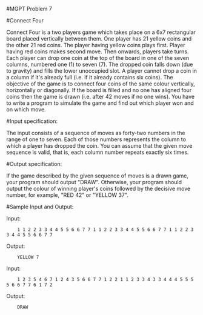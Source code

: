 #MGPT Problem 7

#Connect Four

Connect Four is a two players game which takes place on a 6x7 rectangular board placed vertically between them. One player has 21 yellow coins and the other 21 red coins. The player having yellow coins plays first. Player having red coins makes second move. Then onwards, players take turns. Each player can drop one coin at the top of the board in one of the seven columns, numbered one (1) to seven (7). The dropped coin falls down (due to gravity) and fills the lower unoccupied slot. A player cannot drop a coin in a column if it's already full (i.e. if it already contains six coins).
The objective of the game is to connect four coins of the same colour vertically, horizontally or diagonally. If the board is filled and no one has aligned four coins then the game is drawn (i.e. after 42 moves if no one wins).
You have to write a program to simulate the game and find out which player won and on which move.

#Input specification:

The input consists of a sequence of moves as forty-two numbers in the range of one to seven. Each of those numbers represents the column to which a player has dropped the coin. You can assume that the given move sequence is valid, that is, each column number repeats exactly six times.

#Output specification:

If the game described by the given sequence of moves is a drawn game, your program should output "DRAW". Otherwise, your program should output the colour of winning player's coins followed by the decisive move number, for example, "RED 42" or "YELLOW 37".


#Sample Input and Output:


Input:

		1 1 2 2 3 3 4 4 5 5 6 6 7 7 1 1 2 2 3 3 4 4 5 5 6 6 7 7 1 1 2 2 3 3 4 4 5 5 6 6 7 7

Output:

		YELLOW 7


Input:

		1 2 3 5 4 6 7 1 2 4 3 5 6 6 7 7 1 2 2 1 1 2 3 3 4 3 3 4 4 4 5 5 5 5 6 6 7 7 6 1 7 2

Output:

		DRAW